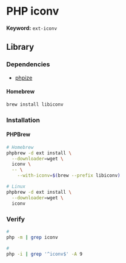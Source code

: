 # PHP iconv

**Keyword:** `ext-iconv`

## Library

### Dependencies

- [phpize](/phpize.md)

#### Homebrew

```sh
brew install libiconv
```

### Installation

#### PHPBrew

```sh
# Homebrew
phpbrew -d ext install \
  --downloader=wget \
  iconv \
  -- \
    --with-iconv=$(brew --prefix libiconv)

# Linux
phpbrew -d ext install \
  --downloader=wget \
  iconv
```

### Verify

```sh
#
php -m | grep iconv

#
php -i | grep '^iconv$' -A 9
```
